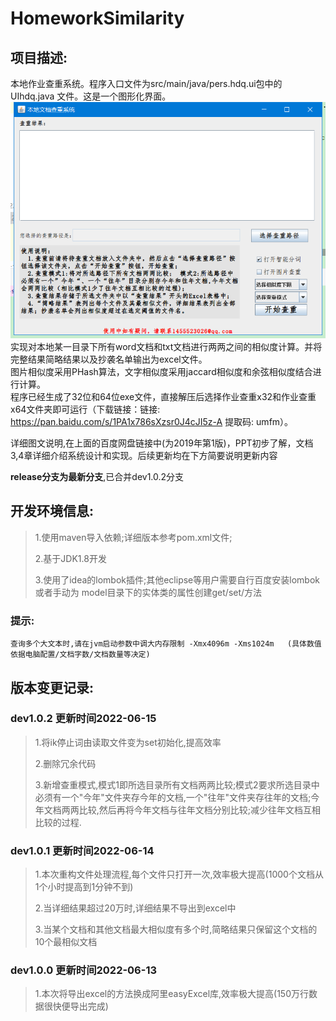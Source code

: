 # HomeworkSimilarity

## 项目描述:

本地作业查重系统。程序入口文件为src/main/java/pers.hdq.ui包中的UIhdq.java 文件。这是一个图形化界面。
![img.png](img.png)
实现对本地某一目录下所有word文档和txt文档进行两两之间的相似度计算。并将完整结果简略结果以及抄袭名单输出为excel文件。  
图片相似度采用PHash算法，文字相似度采用jaccard相似度和余弦相似度结合进行计算。  
程序已经生成了32位和64位exe文件，直接解压后选择作业查重x32和作业查重x64文件夹即可运行（下载链接：链接: https://pan.baidu.com/s/1PA1x786sXzsr0J4cJI5z-A 提取码: umfm）。

详细图文说明,在上面的百度网盘链接中(为2019年第1版)，PPT初步了解，文档3,4章详细介绍系统设计和实现。后续更新均在下方简要说明更新内容

**release分支为最新分支**,已合并dev1.0.2分支

## 开发环境信息:

> 1.使用maven导入依赖;详细版本参考pom.xml文件;
>
> 2.基于JDK1.8开发
>
> 3.使用了idea的lombok插件;其他eclipse等用户需要自行百度安装lombok 或者手动为 model目录下的实体类的属性创建get/set/方法

### 提示:

    查询多个大文本时,请在jvm启动参数中调大内存限制 -Xmx4096m -Xms1024m   (具体数值依据电脑配置/文档字数/文档数量等决定)

## 版本变更记录:

### dev1.0.2 更新时间2022-06-15

> 1.将ik停止词由读取文件变为set初始化,提高效率
>
> 2.删除冗余代码
>
> 3.新增查重模式,模式1即所选目录所有文档两两比较;模式2要求所选目录中必须有一个"今年"文件夹存今年的文档,一个"往年"文件夹存往年的文档;今年文档两两比较,然后再将今年文档与往年文档分别比较;减少往年文档互相比较的过程.

### dev1.0.1 更新时间2022-06-14

> 1.本次重构文件处理流程,每个文件只打开一次,效率极大提高(1000个文档从1个小时提高到1分钟不到)
>
> 2.当详细结果超过20万时,详细结果不导出到excel中
>
> 3.当某个文档和其他文档最大相似度有多个时,简略结果只保留这个文档的10个最相似文档

### dev1.0.0 更新时间2022-06-13

> 1.本次将导出excel的方法换成阿里easyExcel库,效率极大提高(150万行数据很快便导出完成)

